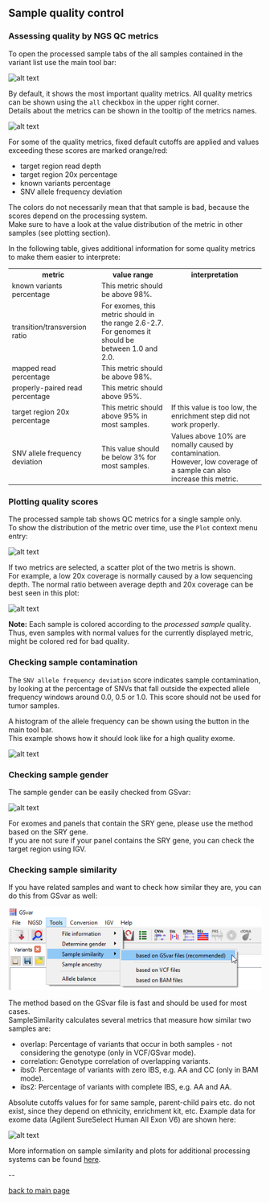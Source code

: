 ## Sample quality control

### Assessing quality by NGS QC metrics

To open the processed sample tabs of the all samples contained in the variant list use the main tool bar:

![alt text](qc1.png)

By default, it shows the most important quality metrics. All quality metrics can be shown using the `all` checkbox in the upper right corner.  
Details about the metrics can be shown in the tooltip of the metrics names.  

![alt text](qc2.png)

For some of the quality metrics, fixed default cutoffs are applied and values exceeding these scores are marked orange/red:

- target region read depth
- target region 20x percentage
- known variants percentage
- SNV allele frequency deviation

The colors do not necessarily mean that that sample is bad, because the scores depend on the processing system.  
Make sure to have a look at the value distribution of the metric in other samples (see plotting section).

In the following table, gives additional information for some quality metrics to make them easier to interprete:
<table>
	<tr><th>metric</th><th>value range</th><th>interpretation</th></tr>
	<tr><td>known variants percentage</td><td>This metric should be above 98%.</td><td></td></tr>
	<tr><td>transition/transversion ratio</td><td>For exomes, this metric should in the range 2.6-2.7.<br>For genomes it should be between 1.0 and 2.0.</td><td></td></tr>
	<tr><td>mapped read percentage</td><td>This metric should be above 98%.</td><td></td></tr>
	<tr><td>properly-paired read percentage</td><td>This metric should above 95%.</td><td></td></tr>
	<tr><td>target region 20x percentage</td><td>This metric should above 95% in most samples.</td><td>If this value is too low, the enrichment step did not work properly.</td></tr>
	<tr><td>SNV allele frequency deviation</td><td>This value should be below 3% for most samples.</td><td>Values above 10% are nomally caused by contamination.<br>However, low coverage of a sample can also increase this metric.</td></tr>
</table>

### Plotting quality scores

The processed sample tab shows QC metrics for a single sample only.  
To show the distribution of the metric over time, use the `Plot` context menu entry:

![alt text](qc_plot_metrics.png)

If two metrics are selected, a scatter plot of the two metris is shown.  
For example, a low 20x coverage is normally caused by a low sequencing depth.
The normal ratio between average depth and 20x coverage can be best seen in this plot:


![alt text](qc_plot_metrics2.png)


**Note:** Each sample is colored according to the *processed sample* quality. Thus, even samples with normal values for the currently displayed metric, might be colored red for bad quality.

### Checking sample contamination

The `SNV allele frequency deviation` score indicates sample contamination, by looking at the percentage of SNVs that fall outside the expected allele frequency windows around 0.0, 0.5 or 1.0. This score should not be used for tumor samples.

A histogram of the allele frequency can be shown using the button in the main tool bar.  
This example shows how it should look like for a high quality exome. 


![alt text](qc_af_deviation.png)

### Checking sample gender

The sample gender can be easily checked from GSvar:

![alt text](qc_sample_gender.png)

For exomes and panels that contain the SRY gene, please use the method based on the SRY gene.  
If you are not sure if your panel contains the SRY gene, you can check the target region using IGV.  

### Checking sample similarity

If you have related samples and want to check how similar they are, you can do this from GSvar as well:

![alt text](qc_sample_correlation1.png)

The method based on the GSvar file is fast and should be used for most cases.  
SampleSimilarity calculates several metrics that measure how similar two samples are:

 * overlap: Percentage of variants that occur in both samples - not considering the genotype (only in VCF/GSvar mode).
 * correlation: Genotype correlation of overlapping variants.
 * ibs0: Percentage of variants with zero IBS, e.g. AA and CC (only in BAM mode).
 * ibs2: Percentage of variants with complete IBS, e.g. AA and AA.

Absolute cutoffs values for for same sample, parent-child pairs etc. do not exist, since they depend on ethnicity, enrichment kit, etc.
Example data for exome data (Agilent SureSelect Human All Exon V6) are shown here:

![alt text](qc_sample_correlation_ssHAEv6.png)

More information on sample similarity and plots for additional processing systems can be found [here](https://github.com/imgag/ngs-bits/blob/master/doc/tools/SampleSimilarity/index.md).




--

[back to main page](index.md)
